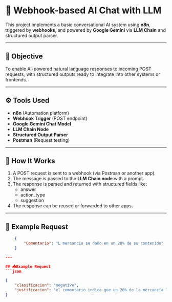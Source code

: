 # 🤖 Webhook-based AI Chat with LLM

This project implements a basic conversational AI system using **n8n**, triggered by **webhooks**, and powered by **Google Gemini** via **LLM Chain** and structured output parser.

---

## 📌 Objective

To enable AI-powered natural language responses to incoming POST requests, with structured outputs ready to integrate into other systems or frontends.

---

## ⚙️ Tools Used

- **n8n** (Automation platform)
- **Webhook Trigger** (POST endpoint)
- **Google Gemini Chat Model**
- **LLM Chain Node**
- **Structured Output Parser**
- **Postman** (Request testing)

---

## 🚀 How It Works

1. A POST request is sent to a webhook (via Postman or another app).
2. The message is passed to the **LLM Chain node** with a prompt.
3. The response is parsed and returned with structured fields like:
   - answer
   - action_type
   - suggestion
4. The response can be reused or forwarded to other apps.

---

## 🧪 Example Request

```json
    {
        "Comentario": "L mercancia se daño en un 20% de su contenido"
    } 

---

## 📤Example Request
```json

{
    "clasificacion": "negativo",
    "justificacion": "el comentario indica que un 20% de la mercancía llegó dañada, lo cual es una experiencia negativa para el cliente."
}
